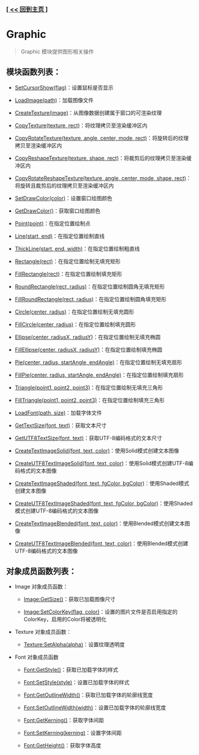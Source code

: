 ### [[ << 回到主页 ]](../index.md)

# Graphic

> Graphic 模块提供图形相关操作

## 模块函数列表：

+ [SetCursorShow(flag)](_SetCursorShow_.md)：设置鼠标是否显示

+ [LoadImage(path)](_LoadImage_.md)：加载图像文件

+ [CreateTexture(image)](_CreateTexture_.md)：从图像数据创建属于窗口的可渲染纹理

+ [CopyTexture(texture, rect)](_CopyTexture_.md)：将纹理拷贝至渲染缓冲区内

+ [CopyRotateTexture(texture, angle, center, mode, rect)](_CopyRotateTexture_.md)：将旋转后的纹理拷贝至渲染缓冲区内

+ [CopyReshapeTexture(texture, shape, rect)](_CopyReshapeTexture_.md)：将裁剪后的纹理拷贝至渲染缓冲区内

+ [CopyRotateReshapeTexture(texture, angle, center, mode, shape, rect)](_CopyRotateReshapeTexture_.md)：将旋转且裁剪后的纹理拷贝至渲染缓冲区内

+ [SetDrawColor(color)](_SetDrawColor_.md)：设置窗口绘图颜色

+ [GetDrawColor()](_GetDrawColor_.md)：获取窗口绘图颜色

+ [Point(point)](_Point_.md)：在指定位置绘制点

+ [Line(start, end)](_Line_.md)：在指定位置绘制直线

+ [ThickLine(start, end, width)](_ThickLine_.md)：在指定位置绘制粗直线

+ [Rectangle(rect)](_Rectangle_.md)：在指定位置绘制无填充矩形

+ [FillRectangle(rect)](_FillRectangle_.md)：在指定位置绘制填充矩形

+ [RoundRectangle(rect, radius)](_RoundRectangle_.md)：在指定位置绘制圆角无填充矩形

+ [FillRoundRectangle(rect, radius)](_FillRoundRectangle_.md)：在指定位置绘制圆角填充矩形

+ [Circle(center, radius)](_Circle_.md)：在指定位置绘制无填充圆形

+ [FillCircle(center, radius)](_FillCircle_.md)：在指定位置绘制填充圆形

+ [Ellipse(center, radiusX, radiusY)](_Ellipse_.md)：在指定位置绘制无填充椭圆

+ [FillEllipse(center, radiusX, radiusY)](_FillEllipse_.md)：在指定位置绘制填充椭圆

+ [Pie(center, radius, startAngle, endAngle)](_Pie_.md)：在指定位置绘制无填充扇形

+ [FillPie(center, radius, startAngle, endAngle)](_FillPie_.md)：在指定位置绘制填充扇形

+ [Triangle(point1, point2, point3)](_Triangle_.md)：在指定位置绘制无填充三角形

+ [FillTriangle(point1, point2, point3)](_FillTriangle_.md)：在指定位置绘制填充三角形

+ [LoadFont(path, size)](_LoadFont_.md)：加载字体文件

+ [GetTextSize(font, text)](_GetTextSize_.md)：获取文本尺寸

+ [GetUTF8TextSize(font, text)](_GetUTF8TextSize_.md)：获取UTF-8编码格式的文本尺寸

+ [CreateTextImageSolid(font, text, color)](_CreateTextImageSolid_.md)：使用Solid模式创建文本图像

+ [CreateUTF8TextImageSolid(font, text, color)](_CreateUTF8TextImageSolid_.md)：使用Solid模式创建UTF-8编码格式的文本图像

+ [CreateTextImageShaded(font, text, fgColor, bgColor)](_CreateTextImageShaded_.md)：使用Shaded模式创建文本图像

+ [CreateUTF8TextImageShaded(font, text, fgColor, bgColor)](_CreateUTF8TextImageShaded_.md)：使用Shaded模式创建UTF-8编码格式的文本图像

+ [CreateTextImageBlended(font, text, color)](_CreateTextImageBlended_.md)：使用Blended模式创建文本图像

+ [CreateUTF8TextImageBlended(font, text, color)](_CreateUTF8TextImageBlended_.md)：使用Blended模式创建UTF-8编码格式的文本图像

## 对象成员函数列表：

+ Image 对象成员函数：

    + [Image:GetSize()](_Image_GetSize_.md)：获取已加载图像尺寸

    + [Image:SetColorKey(flag, color)](_Image_SetColorKey_.md)：设置的图片文件是否启用指定的ColorKey，启用的Color将被透明化

+ Texture 对象成员函数：

    + [Texture:SetAlpha(alpha)](_Texture_SetAlpha_.md)：设置纹理透明度

+ Font 对象成员函数

    + [Font:GetStyle()](_Font_GetStyle_.md)：获取已加载字体的样式

    + [Font:SetStyle(style)](_Font_SetStyle_.md)：设置已加载字体的样式

    + [Font:GetOutlineWidth()](_Font_GetOutlineWidth_.md)：获取已加载字体的轮廓线宽度

    + [Font:SetOutlineWidth(width)](_Font_SetOutlineWidth_.md)：设置已加载字体的轮廓线宽度

    + [Font:GetKerning()](_Font_GetKerning_.md)：获取字体间距

    + [Font:SetKerning(kerning)](_Font_SetKerning_.md)：设置字体间距

    + [Font:GetHeight()](_Font_GetHeight_.md)：获取字体高度